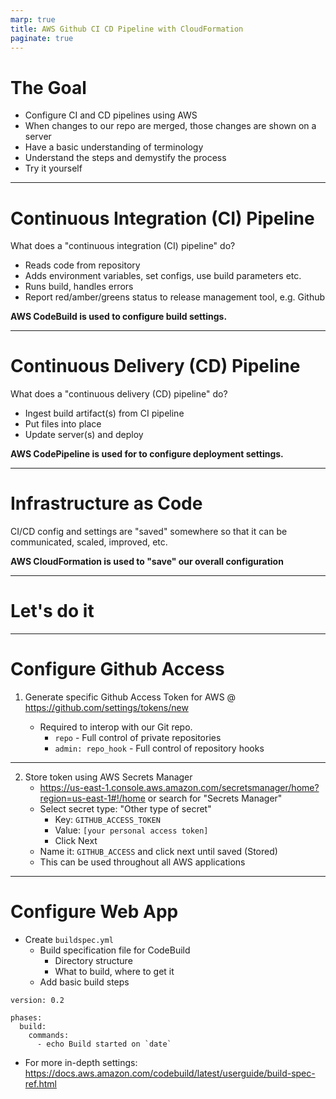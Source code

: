 ```yaml
---
marp: true
title: AWS Github CI CD Pipeline with CloudFormation
paginate: true
---
```


# The Goal

- Configure CI and CD pipelines using AWS
- When changes to our repo are merged, those changes are shown on a server
- Have a basic understanding of terminology
- Understand the steps and demystify the process
- Try it yourself

---

# Continuous Integration (CI) Pipeline

What does a "continuous integration (CI) pipeline" do?

- Reads code from repository
- Adds environment variables, set configs, use build parameters etc.
- Runs build, handles errors
- Report red/amber/greens status to release management tool, e.g. Github

**AWS CodeBuild is used to configure build settings.**

---

# Continuous Delivery (CD) Pipeline

What does a "continuous delivery (CD) pipeline" do?

- Ingest build artifact(s) from CI pipeline
- Put files into place
- Update server(s) and deploy

**AWS CodePipeline is used for to configure deployment settings.**

---

# Infrastructure as Code

CI/CD config and settings are "saved" somewhere so that it can be communicated, scaled, improved, etc.

**AWS CloudFormation is used to "save" our overall configuration**

---

# Let's do it

---

# Configure Github Access

1. Generate specific Github Access Token for AWS @ https://github.com/settings/tokens/new

   - Required to interop with our Git repo.
     - `repo` - Full control of private repositories
     - `admin: repo_hook` - Full control of repository hooks

---

2. Store token using AWS Secrets Manager
   - https://us-east-1.console.aws.amazon.com/secretsmanager/home?region=us-east-1#!/home or search for "Secrets Manager"
   - Select secret type: "Other type of secret"
     - Key: `GITHUB_ACCESS_TOKEN`
     - Value: `[your personal access token]`
     - Click Next
   - Name it: `GITHUB_ACCESS` and click next until saved (Stored)
   - This can be used throughout all AWS applications

---

# Configure Web App

- Create `buildspec.yml`
  - Build specification file for CodeBuild
    - Directory structure
    - What to build, where to get it
  - Add basic build steps

```
version: 0.2

phases:
  build:
    commands:
      - echo Build started on `date`
```

- For more in-depth settings: https://docs.aws.amazon.com/codebuild/latest/userguide/build-spec-ref.html

